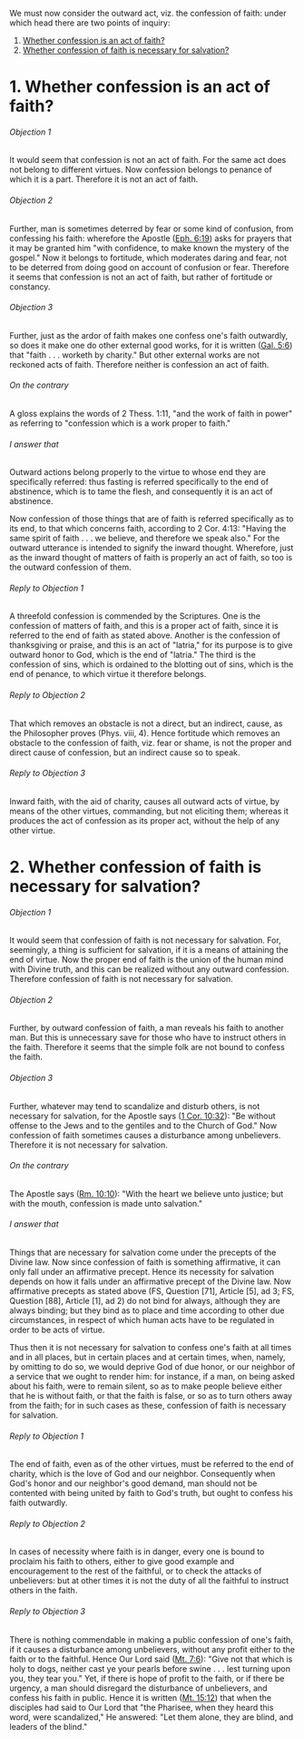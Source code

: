 We must now consider the outward act, viz. the confession of faith: under which head there are two points of inquiry:  

1. [ Whether confession is an act of faith?](#1.%20Whether%20confession%20is%20an%20act%20of%20faith?)
2. [ Whether confession of faith is necessary for salvation?](#2.%20Whether%20confession%20of%20faith%20is%20necessary%20for%20salvation?)



# 1. Whether confession is an act of faith? 

###### Objection 1
It would seem that confession is not an act of faith. For the same act does not belong to different virtues. Now confession belongs to penance of which it is a part. Therefore it is not an act of faith.  

###### Objection 2
Further, man is sometimes deterred by fear or some kind of confusion, from confessing his faith: wherefore the Apostle ([Eph. 6:19](http://bible.gospelcom.net/bible?Eph++6:19)) asks for prayers that it may be granted him "with confidence, to make known the mystery of the gospel." Now it belongs to fortitude, which moderates daring and fear, not to be deterred from doing good on account of confusion or fear. Therefore it seems that confession is not an act of faith, but rather of fortitude or constancy.  

###### Objection 3
Further, just as the ardor of faith makes one confess one's faith outwardly, so does it make one do other external good works, for it is written ([Gal. 5:6](http://bible.gospelcom.net/bible?Gal++5:6)) that "faith . . . worketh by charity." But other external works are not reckoned acts of faith. Therefore neither is confession an act of faith.  

###### On the contrary
A gloss explains the words of 2 Thess. 1:11, "and the work of faith in power" as referring to "confession which is a work proper to faith."  

###### I answer that
Outward actions belong properly to the virtue to whose end they are specifically referred: thus fasting is referred specifically to the end of abstinence, which is to tame the flesh, and consequently it is an act of abstinence.  

Now confession of those things that are of faith is referred specifically as to its end, to that which concerns faith, according to 2 Cor. 4:13: "Having the same spirit of faith . . . we believe, and therefore we speak also." For the outward utterance is intended to signify the inward thought. Wherefore, just as the inward thought of matters of faith is properly an act of faith, so too is the outward confession of them.  

###### Reply to Objection 1
A threefold confession is commended by the Scriptures. One is the confession of matters of faith, and this is a proper act of faith, since it is referred to the end of faith as stated above. Another is the confession of thanksgiving or praise, and this is an act of "latria," for its purpose is to give outward honor to God, which is the end of "latria." The third is the confession of sins, which is ordained to the blotting out of sins, which is the end of penance, to which virtue it therefore belongs.  

###### Reply to Objection 2
That which removes an obstacle is not a direct, but an indirect, cause, as the Philosopher proves (Phys. viii, 4). Hence fortitude which removes an obstacle to the confession of faith, viz. fear or shame, is not the proper and direct cause of confession, but an indirect cause so to speak.  

###### Reply to Objection 3
Inward faith, with the aid of charity, causes all outward acts of virtue, by means of the other virtues, commanding, but not eliciting them; whereas it produces the act of confession as its proper act, without the help of any other virtue.  




# 2. Whether confession of faith is necessary for salvation? 

###### Objection 1
It would seem that confession of faith is not necessary for salvation. For, seemingly, a thing is sufficient for salvation, if it is a means of attaining the end of virtue. Now the proper end of faith is the union of the human mind with Divine truth, and this can be realized without any outward confession. Therefore confession of faith is not necessary for salvation.  

###### Objection 2
Further, by outward confession of faith, a man reveals his faith to another man. But this is unnecessary save for those who have to instruct others in the faith. Therefore it seems that the simple folk are not bound to confess the faith.  

###### Objection 3
Further, whatever may tend to scandalize and disturb others, is not necessary for salvation, for the Apostle says ([1 Cor. 10:32](http://bible.gospelcom.net/bible?1+Cor++10:32)): "Be without offense to the Jews and to the gentiles and to the Church of God." Now confession of faith sometimes causes a disturbance among unbelievers. Therefore it is not necessary for salvation.  

###### On the contrary
The Apostle says ([Rm. 10:10](http://bible.gospelcom.net/bible?Rm++10:10)): "With the heart we believe unto justice; but with the mouth, confession is made unto salvation."  

###### I answer that
Things that are necessary for salvation come under the precepts of the Divine law. Now since confession of faith is something affirmative, it can only fall under an affirmative precept. Hence its necessity for salvation depends on how it falls under an affirmative precept of the Divine law. Now affirmative precepts as stated above (FS, Question \[71\], Article \[5\], ad 3; FS, Question \[88\], Article \[1\], ad 2) do not bind for always, although they are always binding; but they bind as to place and time according to other due circumstances, in respect of which human acts have to be regulated in order to be acts of virtue.  

Thus then it is not necessary for salvation to confess one's faith at all times and in all places, but in certain places and at certain times, when, namely, by omitting to do so, we would deprive God of due honor, or our neighbor of a service that we ought to render him: for instance, if a man, on being asked about his faith, were to remain silent, so as to make people believe either that he is without faith, or that the faith is false, or so as to turn others away from the faith; for in such cases as these, confession of faith is necessary for salvation.  

###### Reply to Objection 1
The end of faith, even as of the other virtues, must be referred to the end of charity, which is the love of God and our neighbor. Consequently when God's honor and our neighbor's good demand, man should not be contented with being united by faith to God's truth, but ought to confess his faith outwardly.  

###### Reply to Objection 2
In cases of necessity where faith is in danger, every one is bound to proclaim his faith to others, either to give good example and encouragement to the rest of the faithful, or to check the attacks of unbelievers: but at other times it is not the duty of all the faithful to instruct others in the faith.  

###### Reply to Objection 3
There is nothing commendable in making a public confession of one's faith, if it causes a disturbance among unbelievers, without any profit either to the faith or to the faithful. Hence Our Lord said ([Mt. 7:6](http://bible.gospelcom.net/bible?Mt++7:6)): "Give not that which is holy to dogs, neither cast ye your pearls before swine . . . lest turning upon you, they tear you." Yet, if there is hope of profit to the faith, or if there be urgency, a man should disregard the disturbance of unbelievers, and confess his faith in public. Hence it is written ([Mt. 15:12](http://bible.gospelcom.net/bible?Mt++15:12)) that when the disciples had said to Our Lord that "the Pharisee, when they heard this word, were scandalized," He answered: "Let them alone, they are blind, and leaders of the blind."
